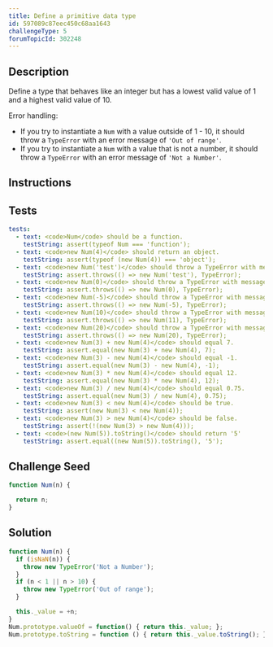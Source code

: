 ```yaml
---
title: Define a primitive data type
id: 597089c87eec450c68aa1643
challengeType: 5
forumTopicId: 302248
---
```


## Description

<section id='description'>

Define a type that behaves like an integer but has a lowest valid value of 1 and a highest valid value of 10.

Error handling:

<ul>
  <li>If you try to instantiate a <code>Num</code> with a value outside of 1 - 10, it should throw a <code>TypeError</code> with an error message of <code>'Out of range'</code>.</li>
  <li>If you try to instantiate a <code>Num</code> with a value that is not a number, it should throw a <code>TypeError</code> with an error message of <code>'Not a Number'</code>.</li>
</ul>

</section>

## Instructions

<section id='instructions'>

</section>

## Tests

<section id='tests'>

```yml
tests:
  - text: <code>Num</code> should be a function.
    testString: assert(typeof Num === 'function');
  - text: <code>new Num(4)</code> should return an object.
    testString: assert(typeof (new Num(4)) === 'object');
  - text: <code>new Num('test')</code> should throw a TypeError with message 'Not a Number'.
    testString: assert.throws(() => new Num('test'), TypeError);
  - text: <code>new Num(0)</code> should throw a TypeError with message 'Out of range'.
    testString: assert.throws(() => new Num(0), TypeError);
  - text: <code>new Num(-5)</code> should throw a TypeError with message 'Out of range'.
    testString: assert.throws(() => new Num(-5), TypeError);
  - text: <code>new Num(10)</code> should throw a TypeError with message 'Out of range'.
    testString: assert.throws(() => new Num(11), TypeError);
  - text: <code>new Num(20)</code> should throw a TypeError with message 'Out of range'.
    testString: assert.throws(() => new Num(20), TypeError);
  - text: <code>new Num(3) + new Num(4)</code> should equal 7.
    testString: assert.equal(new Num(3) + new Num(4), 7);
  - text: <code>new Num(3) - new Num(4)</code> should equal -1.
    testString: assert.equal(new Num(3) - new Num(4), -1);
  - text: <code>new Num(3) * new Num(4)</code> should equal 12.
    testString: assert.equal(new Num(3) * new Num(4), 12);
  - text: <code>new Num(3) / new Num(4)</code> should equal 0.75.
    testString: assert.equal(new Num(3) / new Num(4), 0.75);
  - text: <code>new Num(3) < new Num(4)</code> should be true.
    testString: assert(new Num(3) < new Num(4));
  - text: <code>new Num(3) > new Num(4)</code> should be false.
    testString: assert(!(new Num(3) > new Num(4)));
  - text: <code>(new Num(5)).toString()</code> should return '5'
    testString: assert.equal((new Num(5)).toString(), '5');

```

</section>

## Challenge Seed

<section id='challengeSeed'>

<div id='js-seed'>

```js
function Num(n) {

  return n;
}
```

</div>

</section>

## Solution

<section id='solution'>

```js
function Num(n) {
  if (isNaN(n)) {
    throw new TypeError('Not a Number');
  }
  if (n < 1 || n > 10) {
    throw new TypeError('Out of range');
  }

  this._value = +n;
}
Num.prototype.valueOf = function() { return this._value; };
Num.prototype.toString = function () { return this._value.toString(); };
```

</section>
